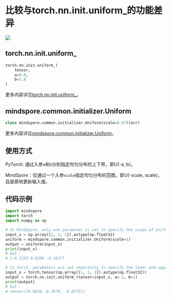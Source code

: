 ﻿# 比较与torch.nn.init.uniform_的功能差异

<a href="https://gitee.com/mindspore/docs/blob/master/docs/mindspore/migration_guide/source_zh_cn/api_mapping/pytorch_diff/Uniform.md" target="_blank"><img src="https://gitee.com/mindspore/docs/raw/master/resource/_static/logo_source.png"></a>

## torch.nn.init.uniform_

```python
torch.nn.init.uniform_(
    tensor,
    a=0.0,
    b=1.0
)
```

更多内容详见[torch.nn.init.uniform_](https://pytorch.org/docs/1.5.0/nn.init.html#torch.nn.init.uniform_)。

## mindspore.common.initializer.Uniform

```python
class mindspore.common.initializer.Uniform(scale=0.07)(arr)
```

更多内容详见[mindspore.common.initializer.Uniform](https://mindspore.cn/docs/api/zh-CN/master/api_python/mindspore.common.initializer.html#mindspore.common.initializer.Uniform)。

## 使用方式

PyTorch: 通过入参`a`和`b`分别指定均匀分布的上下界，即U(-a, b)。

MindSpore：仅通过一个入参`scale`指定均匀分布的范围，即U(-scale, scale)，且是原地更新输入值。

## 代码示例

```python
import mindspore
import torch
import numpy as np

# In MindSpore, only one parameter is set to specify the scope of uniform distribution (-1, 1).
input_x = np.array([1, 1, 1]).astype(np.float32)
uniform = mindspore.common.initializer.Uniform(scale=1)
output = uniform(input_x)
print(input_x)
# Out：
# [-0.2333 0.6208 -0.1627]

# In torch, parameters are set separately to specify the lower and upper bound of uniform distribution.
input_x = torch.tensor(np.array([1, 1, 1]).astype(np.float32))
output = torch.nn.init.uniform_(tensor=input_x, a=-1, b=1)
print(output)
# Out：
# tensor([0.9936, 0.7676, -0.8275])
```